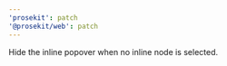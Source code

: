 ```yaml
---
'prosekit': patch
'@prosekit/web': patch
---
```


Hide the inline popover when no inline node is selected.
